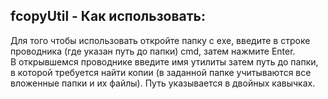 ## **fcopyUtil - Как использовать:**
Для того чтобы использовать откройте папку с exe, введите в строке проводника (где указан путь до папки) cmd, затем нажмите Enter.   
В открывшемся проводнике введите имя утилиты затем путь до папки, в которой требуется найти копии (в заданной папке учитываются все вложенные папки и их файлы). 
Путь указывается в двойных кавычках.
